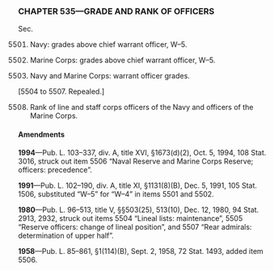 ### **CHAPTER 535—GRADE AND RANK OF OFFICERS** ###

Sec.

5501. Navy: grades above chief warrant officer, W–5.

5502. Marine Corps: grades above chief warrant officer, W–5.

5503. Navy and Marine Corps: warrant officer grades.

[5504 to 5507. Repealed.]

5508. Rank of line and staff corps officers of the Navy and officers of the Marine Corps.

#### Amendments ####

**1994**—Pub. L. 103–337, div. A, title XVI, §1673(d)(2), Oct. 5, 1994, 108 Stat. 3016, struck out item 5506 “Naval Reserve and Marine Corps Reserve; officers: precedence”.

**1991**—Pub. L. 102–190, div. A, title XI, §1131(8)(B), Dec. 5, 1991, 105 Stat. 1506, substituted “W–5” for “W–4” in items 5501 and 5502.

**1980**—Pub. L. 96–513, title V, §§503(25), 513(10), Dec. 12, 1980, 94 Stat. 2913, 2932, struck out items 5504 “Lineal lists: maintenance”, 5505 “Reserve officers: change of lineal position”, and 5507 “Rear admirals: determination of upper half”.

**1958**—Pub. L. 85–861, §1(114)(B), Sept. 2, 1958, 72 Stat. 1493, added item 5506.